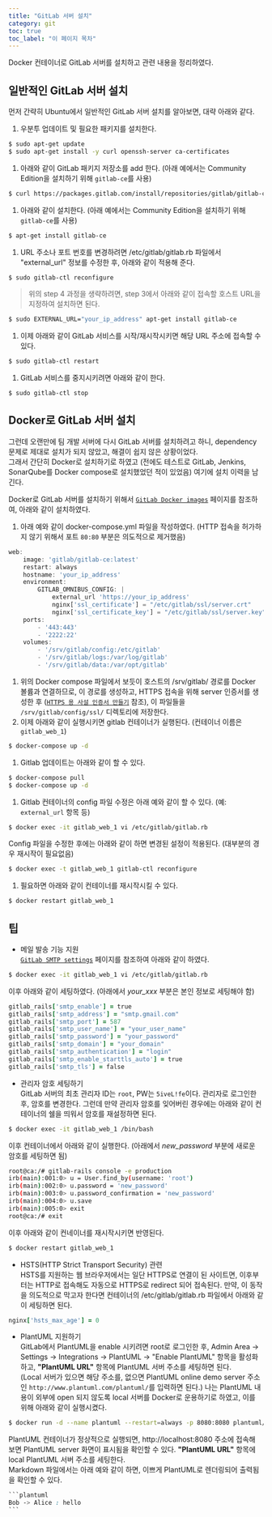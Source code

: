 ```yaml
---
title: "GitLab 서버 설치"
category: git
toc: true
toc_label: "이 페이지 목차"
---
```


Docker 컨테이너로 GitLab 서버를 설치하고 관련 내용을 정리하였다.

## 일반적인 GitLab 서버 설치
먼저 간략히 Ubuntu에서 일반적인 GitLab 서버 설치를 알아보면, 대략 아래와 같다.
1. 우분투 업데이트 및 필요한 패키지를 설치한다.
```bash
$ sudo apt-get update
$ sudo apt-get install -y curl openssh-server ca-certificates
```
1. 아래와 같이 GitLab 패키지 저장소를 add 한다. (아래 예에서는 Community Edition을 설치하기 위해 `gitlab-ce`를 사용)
```bash
$ curl https://packages.gitlab.com/install/repositories/gitlab/gitlab-ce/script.deb.sh | sudo bash
```
1. 아래와 같이 설치한다. (아래 예에서는 Community Edition을 설치하기 위해 `gitlab-ce`를 사용)
```bash
$ apt-get install gitlab-ce
```
1. URL 주소나 포트 번호를 변경하려면 /etc/gitlab/gitlab.rb 파일에서 "external_url" 정보를 수정한 후, 아래와 같이 적용해 준다.
```bash
$ sudo gitlab-ctl reconfigure
```
> 위의 step 4 과정을 생략하려면, step 3에서 아래와 같이 접속할 호스트 URL을 지정하여 설치하면 된다.
```bash
$ sudo EXTERNAL_URL="your_ip_address" apt-get install gitlab-ce
```
1. 이제 아래와 같이 GitLab 서비스를 시작/재시작시키면 해당 URL 주소에 접속할 수 있다.
```bash
$ sudo gitlab-ctl restart
```
1. GitLab 서비스를 중지시키려면 아래와 같이 한다.
```bash
$ sudo gitlab-ctl stop
```

## Docker로 GitLab 서버 설치
그런데 오랜만에 팀 개발 서버에 다시 GitLab 서버를 설치하려고 하니, dependency 문제로 제대로 설치가 되지 않았고, 해결이 쉽지 않은 상황이었다.  
그래서 간단히 Docker로 설치하기로 하였고 (전에도 테스트로 GitLab, Jenkins, SonarQube를 Docker compose로 설치했었던 적이 있었음) 여기에 설치 이력을 남긴다.

Docker로 GitLab 서버를 설치하기 위해서 [`GitLab Docker images`](https://docs.gitlab.com/omnibus/docker/README.html) 페이지를 참조하여, 아래와 같이 설치하였다.
1. 아래 예와 같이 docker-compose.yml 파일을 작성하였다. (HTTP 접속을 허가하지 않기 위해서 포트 `80:80` 부분은 의도적으로 제거했음)
```jsx
web:
	image: 'gitlab/gitlab-ce:latest'
	restart: always
	hostname: 'your_ip_address'
	environment:
		GITLAB_OMNIBUS_CONFIG: |
			external_url 'https://your_ip_address'
			nginx['ssl_certificate'] = "/etc/gitlab/ssl/server.crt"
			nginx['ssl_certificate_key'] = "/etc/gitlab/ssl/server.key"
	ports:
		- '443:443'
		- '2222:22'
	volumes:
		- '/srv/gitlab/config:/etc/gitlab'
		- '/srv/gitlab/logs:/var/log/gitlab'
		- '/srv/gitlab/data:/var/opt/gitlab'
```
1. 위의 Docker compose 파일에서 보듯이 호스트의 /srv/gitlab/ 경로를 Docker 볼륨과 연결하므로, 이 경로를 생성하고, HTTPS 접속을 위해 server 인증서를 생성한 후 ([`HTTPS 용 사설 인증서 만들기`](https://yrpark99.github.io/https/https_ssl/) 참조), 이 파일들을 `/srv/gitlab/config/ssl/` 디렉토리에 저장한다.
1. 이제 아래와 같이 실행시키면 gitlab 컨테이너가 실행된다. (컨테이너 이름은 `gitlab_web_1`)
```bash
$ docker-compose up -d
```
1. Gitlab 업데이트는 아래와 같이 할 수 있다.
```bash
$ docker-compose pull
$ docker-compose up -d
```
1. Gitlab 컨테이너의 config 파일 수정은 아래 예와 같이 할 수 있다. (예: `external_url` 항목 등)
```bash
$ docker exec -it gitlab_web_1 vi /etc/gitlab/gitlab.rb
```
Config 파일을 수정한 후에는 아래와 같이 하면 변경된 설정이 적용된다. (대부분의 경우 재시작이 필요없음)
```bash
$ docker exec -t gitlab_web_1 gitlab-ctl reconfigure
```
1. 필요하면 아래와 같이 컨테이너를 재시작시킬 수 있다.
```bash
$ docker restart gitlab_web_1
```

## 팁
* 메일 발송 기능 지원  
[`GitLab SMTP settings`](https://docs.gitlab.com/omnibus/settings/smtp.html#smtp-settings) 페이지를 참조하여 아래와 같이 하였다.
```bash
$ docker exec -it gitlab_web_1 vi /etc/gitlab/gitlab.rb
```
이후 아래와 같이 세팅하였다. (아래에서 *your_xxx* 부분은 본인 정보로 세팅해야 함)
```ruby
gitlab_rails['smtp_enable'] = true
gitlab_rails['smtp_address'] = "smtp.gmail.com"
gitlab_rails['smtp_port'] = 587
gitlab_rails['smtp_user_name'] = "your_user_name"
gitlab_rails['smtp_password'] = "your_password"
gitlab_rails['smtp_domain'] = "your_domain"
gitlab_rails['smtp_authentication'] = "login"
gitlab_rails['smtp_enable_starttls_auto'] = true
gitlab_rails['smtp_tls'] = false
```
* 관리자 암호 세팅하기  
GitLab 서버의 최초 관리자 ID는 `root`, PW는 `5iveL!fe`이다. 관리자로 로그인한 후, 암호를 변경한다. 그런데 만약 관리자 암호를 잊어버린 경우에는 아래와 같이 컨테이너의 쉘을 띄워서 암호를 재설정하면 된다.
```bash
$ docker exec -it gitlab_web_1 /bin/bash
```
이후 컨테이너에서 아래와 같이 실행한다. (아래에서 *new_password* 부분에 새로운 암호를 세팅하면 됨)
```bash
root@ca:/# gitlab-rails console -e production
irb(main):001:0> u = User.find_by(username: 'root')
irb(main):002:0> u.password = 'new_password'
irb(main):003:0> u.password_confirmation = 'new_password'
irb(main):004:0> u.save
irb(main):005:0> exit
root@ca:/# exit
```
이후 아래와 같이 컨네이너를 재시작시키면 반영된다.
```bash
$ docker restart gitlab_web_1
```
* HSTS(HTTP Strict Transport Security) 관련  
HSTS를 지원하는 웹 브라우저에서는 일단 HTTPS로 연결이 된 사이트면, 이후부터는 HTTP로 접속해도 자동으로 HTTPS로 redirect 되어 접속된다. 만약, 이 동작을 의도적으로 막고자 한다면 컨테이너의 /etc/gitlab/gitlab.rb 파일에서 아래와 같이 세팅하면 된다.
```ruby
nginx['hsts_max_age'] = 0
```
* PlantUML 지원하기  
GitLab에서 PlantUML을 enable 시키려면 root로 로그인한 후, Admin Area -> Settings -> Integrations -> PlantUML -> "Enable PlantUML" 항목을 활성화하고, **"PlantUML URL"** 항목에 PlantUML 서버 주소를 세팅하면 된다.  
(Local 서버가 있으면 해당 주소를, 없으면 PlantUML online demo server 주소인 `http://www.plantuml.com/plantuml/`를 입력하면 된다.)
나는 PlantUML 내용이 외부에 open 되지 않도록 local 서버를 Docker로 운용하기로 하였고, 이를 위해 아래와 같이 실행시켰다.
```bash	
$ docker run -d --name plantuml --restart=always -p 8080:8080 plantuml/plantuml-server:tomcat
```
PlantUML 컨테이너가 정상적으로 실행되면, http://localhost:8080 주소에 접속해 보면 PlantUML server 화면이 표시됨을 확인할 수 있다. **"PlantUML URL"** 항목에 local PlantUML 서버 주소를 세팅한다.  
Markdown 파일에서는 아래 예와 같이 하면, 이쁘게 PlantUML로 렌더링되어 출력됨을 확인할 수 있다.
~~~css
```plantuml
Bob -> Alice : hello
```
~~~